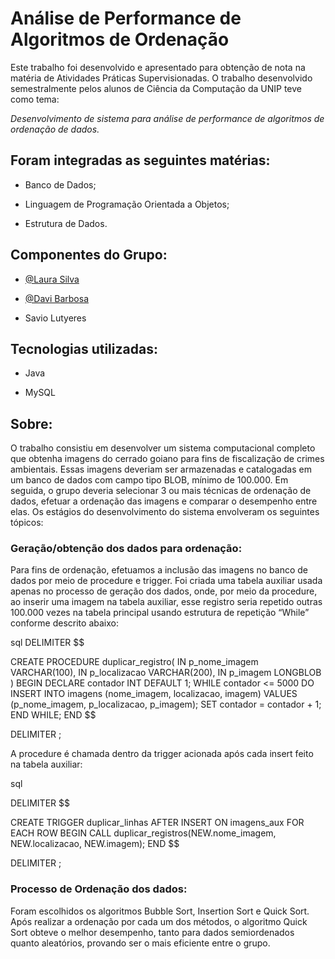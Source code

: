 # Análise de Performance de Algoritmos de Ordenação

Este trabalho foi desenvolvido e apresentado para obtenção de nota na matéria de Atividades Práticas Supervisionadas. O trabalho desenvolvido semestralmente pelos alunos de Ciência da Computação da UNIP teve como tema:

*Desenvolvimento de sistema para análise de performance de algoritmos de ordenação de dados.*

## Foram integradas as seguintes matérias:

- Banco de Dados;

- Linguagem de Programação Orientada a Objetos;

- Estrutura de Dados.

## Componentes do Grupo:
- [@Laura Silva](https://github.com/lauraensilva)

- [@Davi Barbosa](https://github.com/davibcavalcante)

- Savio Lutyeres

## Tecnologias utilizadas:
- Java

- MySQL

## Sobre:
O trabalho consistiu em desenvolver um sistema computacional completo que obtenha imagens do cerrado goiano para fins de fiscalização de crimes ambientais. Essas imagens deveriam ser armazenadas e catalogadas em um banco de dados com campo tipo BLOB, mínimo de 100.000. Em seguida, o grupo deveria selecionar 3 ou mais técnicas de ordenação de dados, efetuar a ordenação das imagens e comparar o desempenho entre elas. Os estágios do desenvolvimento do sistema envolveram os seguintes tópicos:

### Geração/obtenção dos dados para ordenação:
Para fins de ordenação, efetuamos a inclusão das imagens no banco de dados por meio de procedure e trigger. Foi criada uma tabela auxiliar usada apenas no processo de geração dos dados, onde, por meio da procedure, ao inserir uma imagem na tabela auxiliar, esse registro seria repetido outras 100.000 vezes na tabela principal usando estrutura de repetição “While” conforme descrito abaixo:

sql
DELIMITER $$

CREATE PROCEDURE duplicar_registro(
    IN p_nome_imagem VARCHAR(100),
    IN p_localizacao VARCHAR(200),
    IN p_imagem LONGBLOB
)
BEGIN
    DECLARE contador INT DEFAULT 1;
    WHILE contador <= 5000 DO
        INSERT INTO imagens (nome_imagem, localizacao, imagem)
        VALUES (p_nome_imagem, p_localizacao, p_imagem);
        SET contador = contador + 1;
    END WHILE;
END $$

DELIMITER ;


A procedure é chamada dentro da trigger acionada após cada insert feito na tabela auxiliar:

sql

DELIMITER $$

CREATE TRIGGER duplicar_linhas AFTER INSERT ON imagens_aux
FOR EACH ROW
BEGIN
    CALL duplicar_registros(NEW.nome_imagem, NEW.localizacao, NEW.imagem);
END $$

DELIMITER ;


### Processo de Ordenação dos dados:
Foram escolhidos os algoritmos Bubble Sort, Insertion Sort e Quick Sort. Após realizar a ordenação por cada um dos métodos, o algoritmo Quick Sort obteve o melhor desempenho, tanto para dados semiordenados quanto aleatórios, provando ser o mais eficiente entre o grupo.

